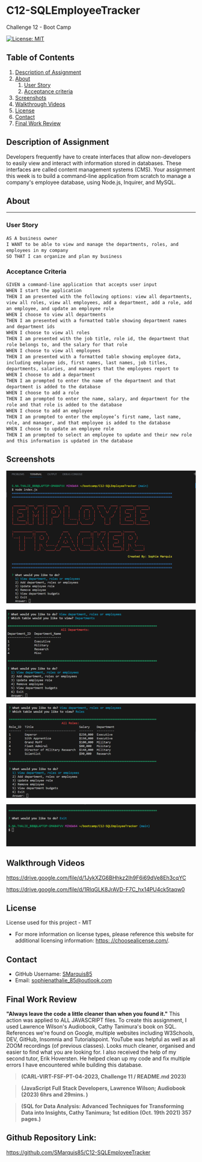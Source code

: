 # C12-SQLEmployeeTracker
Challenge 12 - Boot Camp

[![License: MIT](https://img.shields.io/badge/License-MIT-yellow.svg)](https://opensource.org/licenses/MIT)


## Table of Contents

  1. [Description of Assignment](#description-of-assignment)
  2. [About](#about)
      1. [User Story](#user-story)
      2. [Acceptance criteria](#acceptance-criteria)
  3. [Screenshots](#screenshots)    
  3. [Walkthrough Videos](#walkthrough-videos)
  4. [License](#license)
  5. [Contact](#contact)
  6. [Final Work Review](#final-work-review)


  ## Description of Assignment

Developers frequently have to create interfaces that allow non-developers to easily view and interact with information stored in databases. These interfaces are called content management systems (CMS). Your assignment this week is to build a command-line application from scratch to manage a company's employee database, using Node.js, Inquirer, and MySQL.

  ## About 

---
### User Story

```
AS A business owner
I WANT to be able to view and manage the departments, roles, and employees in my company
SO THAT I can organize and plan my business

```
### Acceptance Criteria

```
GIVEN a command-line application that accepts user input
WHEN I start the application
THEN I am presented with the following options: view all departments, view all roles, view all employees, add a department, add a role, add an employee, and update an employee role
WHEN I choose to view all departments
THEN I am presented with a formatted table showing department names and department ids
WHEN I choose to view all roles
THEN I am presented with the job title, role id, the department that role belongs to, and the salary for that role
WHEN I choose to view all employees
THEN I am presented with a formatted table showing employee data, including employee ids, first names, last names, job titles, departments, salaries, and managers that the employees report to
WHEN I choose to add a department
THEN I am prompted to enter the name of the department and that department is added to the database
WHEN I choose to add a role
THEN I am prompted to enter the name, salary, and department for the role and that role is added to the database
WHEN I choose to add an employee
THEN I am prompted to enter the employee’s first name, last name, role, and manager, and that employee is added to the database
WHEN I choose to update an employee role
THEN I am prompted to select an employee to update and their new role and this information is updated in the database
```

## Screenshots

![images/Node1.png](images/Node1.png)

![images/Node2.png](images/Node2.png)

![images/Node3.png](images/Node3.png)

![images/Node4.png](images/Node4.png)

## Walkthrough Videos

https://drive.google.com/file/d/1JykXZG6BHhkz2lh9F6i69dVe8Eh3cqYC

https://drive.google.com/file/d/1RIqGLK8JrAVD-F7C_hx14PU4ck5taqw0

## License

License used for this project - MIT
  * For more information on license types, please reference this website
  for additional licensing information: [https: //choosealicense.com/](https://choosealicense.com/).


  ## Contact

  * GitHub Username: [SMarquis85](https://github.com/SMarquis85)
  * Email: sophienathalie_85@outlook.com


  ## Final Work Review

**"Always leave the code a little cleaner than when you found it."**  This action was applied to ALL JAVASCRIPT files. To create this assignment, I used Lawrence Wilson's Audiobook, Cathy Tanimura's book on SQL. References we're found on Google, multiple websites including W3Schools, DEV, GitHub, Insomnia and Tutorialspoint. YouTube was helpful as well as all ZOOM recordings (of previous classes). Looks much cleaner, organised and easier to find what you are looking for. I also received the help of my second tutor, Erik Hoversten. He helped clean up my code and fix multiple errors I have encountered while building this database.

> **(CARL-VIRT-FSF-PT-04-2023, Challenge 11 / README.md 2023)**

> **(JavaScript Full Stack Developers, Lawrence Wilson; Audiobook (2023) 6hrs and 29mins. )**

> **(SQL for Data Analysis: Advanced Techniques for Transforming Data into Insights, Cathy Tanimura; 1st edition (Oct. 19th 2021) 357 pages.)** 


## Github Repository Link:

https://github.com/SMarquis85/C12-SQLEmployeeTracker
